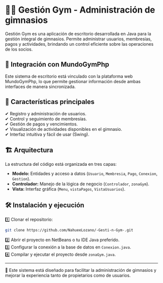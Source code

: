 # 🏋️‍♂️ Gestión Gym - Administración de gimnasios

Gestión Gym es una aplicación de escritorio desarrollada en Java para la gestión integral de gimnasios. Permite administrar usuarios, membresías, pagos y actividades, brindando un control eficiente sobre las operaciones de los socios.

## 🔗 Integración con MundoGymPhp
Este sistema de escritorio está vinculado con la plataforma web MundoGymPhp, lo que permite gestionar información desde ambas interfaces de manera sincronizada.

## 🚀 Características principales
✔ Registro y administración de usuarios.  
✔ Control y seguimiento de membresías.  
✔ Gestión de pagos y vencimientos.  
✔ Visualización de actividades disponibles en el gimnasio.  
✔ Interfaz intuitiva y fácil de usar (Swing).  

## 🏗️ Arquitectura
La estructura del código está organizada en tres capas:

- **Modelo:** Entidades y acceso a datos (`Usuario`, `Membresia`, `Pago`, `Conexion`, `Gestion`).
- **Controlador:** Manejo de la lógica de negocio (`Controlador`, `zonaGym`).
- **Vista:** Interfaz gráfica (`Menu`, `vistaPagos`, `VistaUsuarios`).

## 🛠 Instalación y ejecución
1️⃣ Clonar el repositorio:

```sh
git clone https://github.com/NahueeLozano/-Gesti-n-Gym-.git
```

2️⃣ Abrir el proyecto en NetBeans o tu IDE Java preferido.  
3️⃣ Configurar la conexión a la base de datos en `Conexion.java`.  
4️⃣ Compilar y ejecutar el proyecto desde `zonaGym.java`.  

---

📌 Este sistema está diseñado para facilitar la administración de gimnasios y mejorar la experiencia tanto de propietarios como de usuarios.
